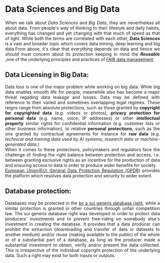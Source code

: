 # Data Sciences and Big Data
<p align="justify">
When we talk about <i>Data Sciences</i> and <i>Big Data</i>, they are nevertheless all about data. From people's way of thinking to their lifestyle and daily habits, everything has changed and yet changing with that much of speed as that of light.
  While both the terms are correlated with each other, <b>Data Sciences</b> is a vast and broader topic which covers data mining, deep learning and big data.From above, it's clear that everything depends on data and hence we should must concern about its <i>protection</i> keeping in mind the <b><i>Reusable</i></b> ,one of the underlying principles and practices of <a href="https://the-turing-way.netlify.app/rdm/fairprinciples.html">FAIR data management</a>.
  </p>

## Data Licensing in Big Data:
<p align="justify">
  Data loss is one of the major problem while working on big data. While big data enables smooth life for people, meanwhile also has become a major threat regading data leakage and losses. Data may be defined with reference to their varied and sometimes overlapping legal regimes. These reigns range from absolute protections, such as those granted by <b>copyright
  for copyrighted data</b> (e.g. videos or photos), <b>privacy protection for personal data</b> (e.g. name, voice, IP addresses) or other <b>intellectual property</b> similar rights for confidential information (e.g. customer lists or other business information), to relative <b>personal protections</b>, such as the one granted by contractual agreements for instance for <b>raw data</b> (e.g. <i>technical and training data used by AI systems, research data or machine-generated data.</i>)</br>
  When it comes to these protections, policymakers and regulators face the challenge of finding the right
balance between protection and access, i.e. between granting exclusive rights as an incentive for the
production of data and ensuring access to data in order to produce wider benefits for society.</br>
<a href="https://gdpr-info.eu/">European Union(EU) General Data Protection Regulation (GPDR)</a> provides the platform which resolves data protection and security to wider extent.
  </p>
  
  ## Database protection:
  <p align="justify">
  Databases may be protected in the <a href="https://wiki.creativecommons.org/wiki/Data#Which_components_of_a_database_are_protected_by_sui_generis_database_rights.3F">by a sui generis database right</a>, while a similar protection is
granted in other countries through unfair competition law. The sui generis database right was
developed in order to protect data producers’ investments and to prevent free-riding on somebody else's
investment in creating the database. It provides that a data producer can prohibit the extraction
(downloading and transfer of data or datasets to another medium) and/or reuse (making available to the
public) of the whole or of a substantial part of a database, as long as the producer made a substantial
investment to obtain, verify and/or present the data collected. This is irrespective of the individual
copyright protection of the underlying data. Such a right may exist for both inputs or outputs.
</p>
